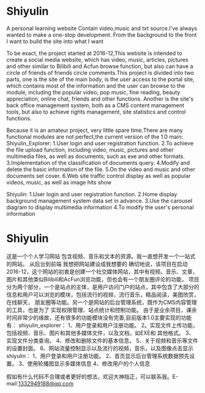 # Shiyulin
A personal learning website 
Contain video,music and txt source.I've always wanted to make a one-stop development.
From the background to the front 
I want to build the site into what I want

To be exact, the project started at 2016-12,This website is intended to create a social media website, which has video, music, articles, 
pictures and other similar to Bilibili and Acfun browse function, but also can have a circle of friends of friends circle comments.This 
project is divided into two parts, one is the site of the main body, is the user access to the portal site, which contains most of the 
information and the user can browse to the module, including the popular video, pop music, fine reading, beauty appreciation, online chat,
friends and other functions. Another is the site's back office management system, both as a CMS content management tools, but also to 
achieve rights management, site statistics and control functions.

Because it is an amateur project, very little spare time.There are many functional modules are not perfect,the current version of the 1.0 main:
Shiyulin_Explorer:
1.User login and user registration function.
2.To achieve the file upload function, including video, music, pictures and other multimedia files, as well as documents, such as exe and 
other formats.
3.Implementation of the classification of documents query.
4.Modify and delete the basic information of the file.
5.On the video and music and other documents set cover.
6.Web site traffic control display as well as popular videos, music, as well as image hits show

Shiyulin:
1.User login and user registration function.
2.Home display background management system data set in advance.
3.Use the carousel diagram to display multimedia information
4.To modify the user's personal information


# Shiyulin
这是一个个人学习网站
包含视频、音乐和文本的资源。我一直想开发一个一站式的网站。
从后台到前端
我想把网站建设成我想要的
确切地说，该项目在启动2016-12，这个网站的初衷是创建一个社交媒体网站，其中有视频、音乐、文章，
图片和其他类似Bilibili和AcFun浏览功能，但也会有一个朋友圈评论的功能，
项目分为两个部分，一个是站点的主体，是用户访问门户的站点，其中包含了大部分的
信息和用户可以浏览的模块，包括流行的视频，流行音乐，精品阅读，美图欣赏，在线聊天，
朋友圈等功能。另一个是网站的后台管理系统，既作为CMS内容管理的工具，也是为了
实现权限管理、站点统计和控制功能。
由于是业余项目，课余时间非常少的缘故，还有很多的功能模块没有完善,目前版本1.0主要实现的功能有：
shiyulin_explorer：
1、用户登录和用户注册功能。
2。实现文件上传功能，包括视频、音乐、图片和其他多媒体文件，以及文档，如EXE和
其他格式。
3、实现文件分类查询。
4、修改和删除文件的基本信息。
5、关于视频和音乐等文件的设置封面。
6、网站流量控制显示以及流行的视频，音乐，以及图像点击显示
shiyulin：
1、用户登录和用户注册功能。
2、首页显示后台管理系统数据预先设置。
3、使用轮播图显示多媒体信息
4、修改用户的个人信息

假如有什么代码不合理或者更好的想法，欢迎大神指正，可以联系我。E-mail:1332949188@qq.com
